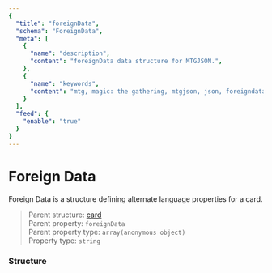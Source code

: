```yaml
---
{
  "title": "foreignData",
  "schema": "ForeignData",
  "meta": [
    {
      "name": "description",
      "content": "foreignData data structure for MTGJSON.",
    },
    {
      "name": "keywords",
      "content": "mtg, magic: the gathering, mtgjson, json, foreigndata, foreign data",
    }
  ],
  "feed": {
    "enable": "true"
  }
}
---
```


# Foreign Data

Foreign Data is a structure defining alternate language properties for a card.

> Parent structure: [card](../card)  
> Parent property: `foreignData`  
> Parent property type: `array(anonymous object)`  
> Property type: `string`  

### Structure

<GenerateTable/>